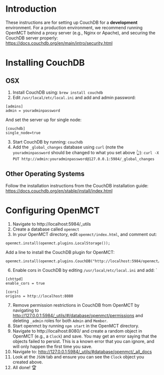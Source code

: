 # Introduction
These instructions are for setting up CouchDB for a **development** environment. For a production environment, we recommend running OpenMCT behind a proxy server (e.g., Nginx or Apache), and securing the CouchDB server properly:
https://docs.couchdb.org/en/main/intro/security.html

# Installing CouchDB
## OSX
1. Install CouchDB using: `brew install couchdb`
2. Edit `/usr/local/etc/local.ini` and add and admin password:
  ```
  [admins]
  admin = youradminpassword
  ```
  And set the server up for single node:
  ```
  [couchdb]
  single_node=true
  ```

3. Start CouchDB by running: `couchdb`
4. Add the `_global_changes` database using `curl` (note the `youradminpassword` should be changed to what you set above 👆): `curl -X PUT http://admin:youradminpassword@127.0.0.1:5984/_global_changes`
## Other Operating Systems
Follow the installation instructions from the CouchDB installation guide: https://docs.couchdb.org/en/stable/install/index.html

# Configuring OpenMCT
1. Navigate to http://localhost:5984/_utils
2. Create a database called `openmct`
3. In your OpenMCT directory, edit `openmct/index.html`, and comment out:
```
openmct.install(openmct.plugins.LocalStorage());
```
Add a line to install the CouchDB plugin for OpenMCT:
```
openmct.install(openmct.plugins.CouchDB("http://localhost:5984/openmct/"));
```
6. Enable cors in CouchDB by editing `/usr/local/etc/local.ini` and add: `
```
[chttpd]
enable_cors = true

[cors]
origins = http://localhost:8080
```
7. Remove permission restrictions in CouchDB from OpenMCT by navigating to http://127.0.0.1:5984/_utils/#/database/openmct/permissions and deleting `_admin` roles for both `Admin` and `Member`.
8. Start openmct by running `npm start` in the OpenMCT directory.
9. Navigate to http://localhost:8080/ and create a random object in OpenMCT (e.g., a `Clock`) and save. You may get an error saying that the objects failed to persist. This is a known error that you can ignore, and will only happen the first time you save.
10. Navigate to: http://127.0.0.1:5984/_utils/#database/openmct/_all_docs
11. Look at the `JSON` tab and ensure you can see the `Clock` object you created above.
12. All done! 🏆